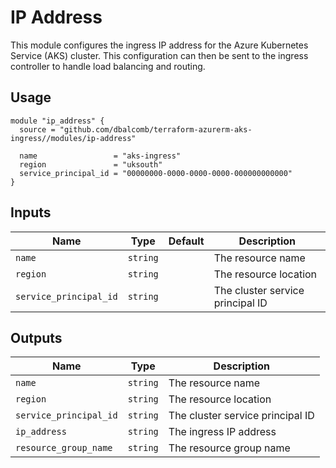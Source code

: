 # IP Address

This module configures the ingress IP address for the Azure Kubernetes Service
(AKS) cluster. This configuration can then be sent to the ingress controller to
handle load balancing and routing.

## Usage

```hcl
module "ip_address" {
  source = "github.com/dbalcomb/terraform-azurerm-aks-ingress//modules/ip-address"

  name                 = "aks-ingress"
  region               = "uksouth"
  service_principal_id = "00000000-0000-0000-0000-000000000000"
}
```

## Inputs

| Name                   | Type     | Default | Description                      |
| ---------------------- | -------- | ------- | -------------------------------- |
| `name`                 | `string` |         | The resource name                |
| `region`               | `string` |         | The resource location            |
| `service_principal_id` | `string` |         | The cluster service principal ID |

## Outputs

| Name                   | Type     | Description                      |
| ---------------------- | -------- | -------------------------------- |
| `name`                 | `string` | The resource name                |
| `region`               | `string` | The resource location            |
| `service_principal_id` | `string` | The cluster service principal ID |
| `ip_address`           | `string` | The ingress IP address           |
| `resource_group_name`  | `string` | The resource group name          |
